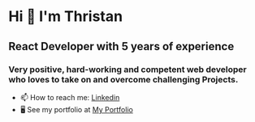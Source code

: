 <h1> Hi 👋 I'm Thristan </h1>

<h2> React Developer with 5 years of experience </h2>

<h3>
  Very positive, hard-working and competent web developer who loves to take on and overcome challenging Projects.
</h3>

* 📫 How to reach me: <a href="https://www.linkedin.com/in/thristan-gabriel-deretti/" target="_blank">Linkedin</a>
* 🖥️  See my portfolio at <a href="https://thristan-9.github.io/Portfolio/" target="_blank">My Portfolio</a>


